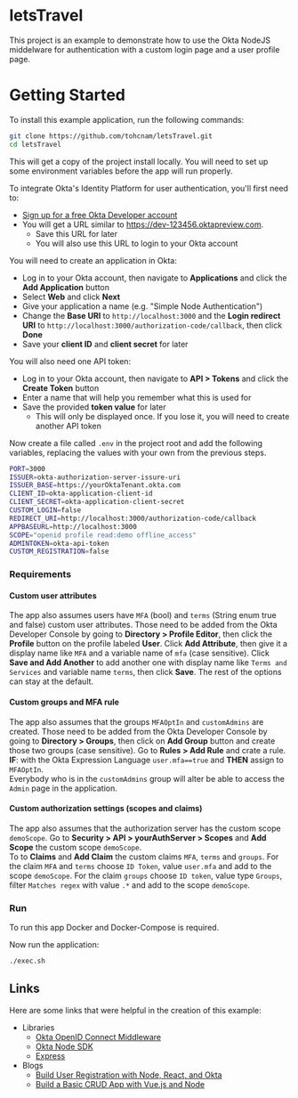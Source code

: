 # letsTravel
This project is an example to demonstrate how to use the Okta NodeJS middelware for authentication with a custom login page and a user profile page. 

# Getting Started
To install this example application, run the following commands:
```bash
git clone https://github.com/tohcnam/letsTravel.git
cd letsTravel
```

This will get a copy of the project install locally. You will need to set up some environment variables before the app will run properly.

To integrate Okta's Identity Platform for user authentication, you'll first need to:

* [Sign up for a free Okta Developer account](https://www.okta.com/developer/signup/)
* You will get a URL similar to https://dev-123456.oktapreview.com.
  * Save this URL for later
  * You will also use this URL to login to your Okta account

You will need to create an application in Okta:

* Log in to your Okta account, then navigate to **Applications** and click the **Add Application** button
* Select **Web** and click **Next**
* Give your application a name (e.g. "Simple Node Authentication")
* Change the **Base URI** to `http://localhost:3000` and the **Login redirect URI** to `http://localhost:3000/authorization-code/callback`, then click **Done**
* Save your **client ID** and **client secret** for later

You will also need one API token:

* Log in to your Okta account, then navigate to **API > Tokens** and click the **Create Token** button
* Enter a name that will help you remember what this is used for
* Save the provided **token value** for later
  * This will only be displayed once. If you lose it, you will need to create another API token

Now create a file called `.env` in the project root and add the following variables, replacing the values with your own from the previous steps.

```bash
PORT=3000
ISSUER=okta-authorization-server-issure-uri
ISSUER_BASE=https://yourOktaTenant.okta.com
CLIENT_ID=okta-application-client-id
CLIENT_SECRET=okta-application-client-secret
CUSTOM_LOGIN=false
REDIRECT_URI=http://localhost:3000/authorization-code/callback
APPBASEURL=http://localhost:3000
SCOPE="openid profile read:demo offline_access"
ADMINTOKEN=okta-api-token
CUSTOM_REGISTRATION=false
```

### Requirements

#### Custom user attributes

The app also assumes users have `MFA` (bool) and `terms` (String enum true and false) custom user attributes. Those need to be added from the Okta Developer Console by going to **Directory > Profile Editor**, then click the **Profile** button on the profile labeled **User**. Click **Add Attribute**, then give it a display name like `MFA` and a variable name of `mfa` (case sensitive). Click **Save and Add Another** to add another one with display name like `Terms and Services` and variable name `terms`, then click **Save**. The rest of the options can stay at the default. 

#### Custom groups and MFA rule

The app also assumes that the groups `MFAOptIn` and `customAdmins` are created. Those need to be added from the Okta Developer Console by going to **Directory > Groups**, then click on **Add Group** button and create those two groups (case sensitive). Go to **Rules > Add Rule** and crate a rule. **IF**: with the Okta Expression Language `user.mfa==true` and **THEN** assign to `MFAOptIn`.  
Everybody who is in the `customAdmins` group will alter be able to access the `Admin` page in the application. 

#### Custom authorization settings (scopes and claims)

The app also assumes that the authorization server has the custom scope `demoScope`. Go to **Security > API > yourAuthServer > Scopes** and **Add Scope** the custom scope `demoScope`.  
To to **Claims** and **Add Claim** the custom claims `MFA`, `terms` and `groups`. For the claim `MFA` and `terms` choose `ID Token`, value `user.mfa` and add to the scope `demoScope`. For the claim `groups` choose `ID token`, value type `Groups`, filter `Matches regex` with value `.*` and add to the scope `demoScope`. 

### Run

To run this app Docker and Docker-Compose is required. 

Now run the application:
```bash
./exec.sh
```

## Links

Here are some links that were helpful in the creation of this example:

* Libraries
  * [Okta OpenID Connect Middleware](https://github.com/okta/okta-oidc-js/tree/master/packages/oidc-middleware)
  * [Okta Node SDK](https://github.com/okta/okta-sdk-nodejs)
  * [Express](https://github.com/expressjs/express)
* Blogs
  * [Build User Registration with Node, React, and Okta](https://developer.okta.com/blog/2018/02/06/build-user-registration-with-node-react-and-okta)
  * [Build a Basic CRUD App with Vue.js and Node](https://developer.okta.com/blog/2018/02/15/build-crud-app-vuejs-node)
